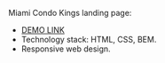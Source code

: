 Miami Condo Kings landing page:
- [DEMO LINK](https://lem47.github.io/miami-landing/)
- Technology stack: HTML, CSS, BEM.
- Responsive web design.
